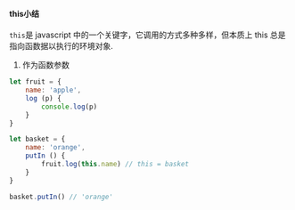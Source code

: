 #### this小结

`this`是 javascript 中的一个关键字，它调用的方式多种多样，但本质上 this 总是指向函数据以执行的环境对象.

1. 作为函数参数

```javascript
let fruit = {
    name: 'apple',
    log (p) {
        console.log(p)
    }
}

let basket = {
    name: 'orange',
    putIn () {
        fruit.log(this.name) // this = basket
    }
}

basket.putIn() // 'orange'

```

